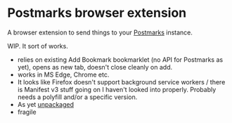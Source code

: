 # Postmarks browser extension

A browser extension to send things to your [Postmarks](https://postmarks.glitch.me) instance.

WIP. It sort of works.
- relies on existing Add Bookmark bookmarklet (no API for Postmarks as yet), opens as new tab, doesn't close cleanly on add.
- works in MS Edge, Chrome etc.
- It looks like Firefox doesn't support background service workers / there is Manifest v3 stuff going on I haven't looked into properly. Probably needs a polyfill and/or a specific version.
- As yet [unpackaged](https://github.com/andypiper/postmarks-ext/issues/1)
- fragile


